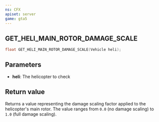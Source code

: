 ```yaml
---
ns: CFX
apiset: server
game: gta5
---
```

## GET_HELI_MAIN_ROTOR_DAMAGE_SCALE


```c
float GET_HELI_MAIN_ROTOR_DAMAGE_SCALE(Vehicle heli);
```

## Parameters
* **heli**: The helicopter to check

## Return value
Returns a value representing the damage scaling factor applied to the helicopter's main rotor. The value ranges from `0.0` (no damage scaling) to` 1.0` (full damage scaling).